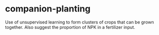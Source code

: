 # companion-planting
Use of unsupervised learning to form clusters of crops that can be grown together. Also suggest the proportion of NPK in a fertilizer input.
